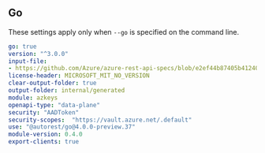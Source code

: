 ## Go

These settings apply only when `--go` is specified on the command line.

``` yaml
go: true
version: "^3.0.0"
input-file:
- https://github.com/Azure/azure-rest-api-specs/blob/e2ef44b87405b412403ccb005bfb3975411adf60/specification/keyvault/data-plane/Microsoft.KeyVault/stable/7.3/keys.json
license-header: MICROSOFT_MIT_NO_VERSION
clear-output-folder: true
output-folder: internal/generated
module: azkeys
openapi-type: "data-plane"
security: "AADToken"
security-scopes:  "https://vault.azure.net/.default"
use: "@autorest/go@4.0.0-preview.37"
module-version: 0.4.0
export-clients: true
```
